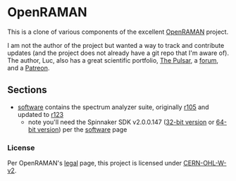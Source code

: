 # OpenRAMAN

This is a clone of various components of the excellent [OpenRAMAN](https://www.open-raman.org/) project.

I am not the author of the project but wanted a way to track and contribute updates (and the project does not already have a git repo that I'm aware of). The author, Luc, also has a great scientific portfolio, [The Pulsar](https://www.thepulsar.be), a [forum](https://talk.thepulsar.be/), and a [Patreon](https://www.patreon.com/thepulsar/).

## Sections

- [software](software) contains the spectrum analyzer suite, originally [r105](https://www.thepulsar.be/files/Spectrum%20Analyzer%20Suite%20r105.zip) and updated to [r123](https://www.thepulsar.be/files/Spectrum%20Analyzer%20Suite%20r123.zip)
  - note you'll need the Spinnaker SDK v2.0.0.147 ([32-bit version](https://www.thepulsar.be/files/SpinnakerSDK_FULL_2.0.0.147_x86.exe) or [64-bit version](https://www.thepulsar.be/files/SpinnakerSDK_FULL_2.0.0.147_x64.exe)) per the [software](https://www.open-raman.org/build/software/) page

### License

Per OpenRAMAN's [legal](https://www.open-raman.org/about/legal/) page, this project is licensed under [CERN-OHL-W-v2](https://www.open-raman.org/cern_ohl_w_v2.pdf).
